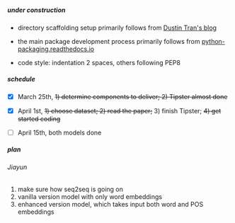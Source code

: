 ##### under construction

- directory scaffolding setup primarily follows from [Dustin Tran's blog](http://dustintran.com/blog/a-research-to-engineering-workflow)

- the main package development process primarily follows from [python-packaging.readthedocs.io](https://python-packaging.readthedocs.io/en/latest/index.html)

- code style: indentation 2 spaces, others following PEP8

##### schedule

- [x] March 25th, ~~1) determine components to deliver; 2) Tipster almost done~~
- [x] April 1st, ~~1) choose dataset; 2) read the paper;~~ 3) finish Tipster; ~~4) get started coding~~ 
- [ ] April 15th, both models done


##### plan

###### Jiayun

1. make sure how seq2seq is going on
2. vanilla version model with only word embeddings
3. enhanced version model, which takes input both word and POS embeddings

